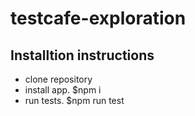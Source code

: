 # testcafe-exploration

## Installtion instructions
- clone repository
- install app. $npm i
- run tests. $npm run test